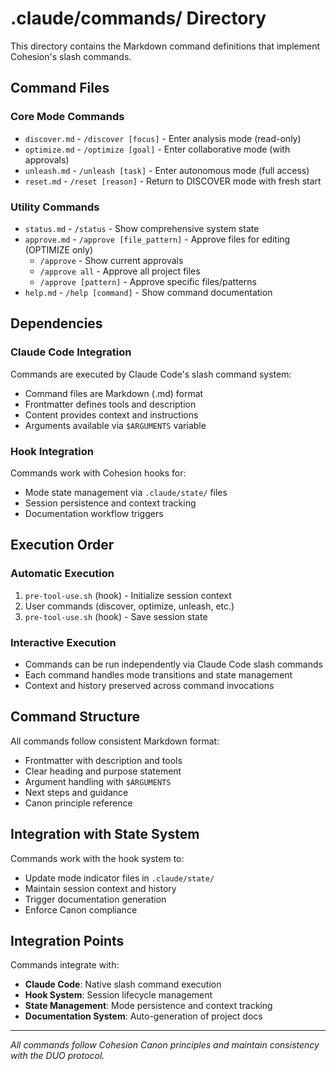 # .claude/commands/ Directory

This directory contains the Markdown command definitions that implement Cohesion's slash commands.

## Command Files

### Core Mode Commands
- `discover.md` - `/discover [focus]` - Enter analysis mode (read-only)
- `optimize.md` - `/optimize [goal]` - Enter collaborative mode (with approvals)
- `unleash.md` - `/unleash [task]` - Enter autonomous mode (full access)
- `reset.md` - `/reset [reason]` - Return to DISCOVER mode with fresh start

### Utility Commands
- `status.md` - `/status` - Show comprehensive system state
- `approve.md` - `/approve [file_pattern]` - Approve files for editing (OPTIMIZE only)
  - `/approve` - Show current approvals
  - `/approve all` - Approve all project files
  - `/approve [pattern]` - Approve specific files/patterns
- `help.md` - `/help [command]` - Show command documentation

## Dependencies

### Claude Code Integration
Commands are executed by Claude Code's slash command system:
- Command files are Markdown (.md) format
- Frontmatter defines tools and description
- Content provides context and instructions
- Arguments available via `$ARGUMENTS` variable

### Hook Integration
Commands work with Cohesion hooks for:
- Mode state management via `.claude/state/` files
- Session persistence and context tracking
- Documentation workflow triggers

## Execution Order

### Automatic Execution
1. `pre-tool-use.sh` (hook) - Initialize session context
2. User commands (discover, optimize, unleash, etc.)
3. `pre-tool-use.sh` (hook) - Save session state

### Interactive Execution
- Commands can be run independently via Claude Code slash commands
- Each command handles mode transitions and state management
- Context and history preserved across command invocations

## Command Structure

All commands follow consistent Markdown format:
- Frontmatter with description and tools
- Clear heading and purpose statement
- Argument handling with `$ARGUMENTS`
- Next steps and guidance
- Canon principle reference

## Integration with State System

Commands work with the hook system to:
- Update mode indicator files in `.claude/state/`
- Maintain session context and history
- Trigger documentation generation
- Enforce Canon compliance

## Integration Points

Commands integrate with:
- **Claude Code**: Native slash command execution
- **Hook System**: Session lifecycle management
- **State Management**: Mode persistence and context tracking
- **Documentation System**: Auto-generation of project docs

---

*All commands follow Cohesion Canon principles and maintain consistency with the DUO protocol.*